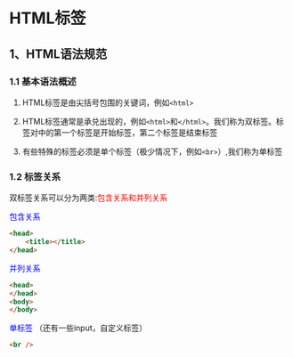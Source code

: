 # HTML标签

## 1、HTML语法规范

### 1.1 基本语法概述

1. HTML标签是由尖括号包围的关键词，例如`<html>`

2. HTML标签通常是承兑出现的，例如`<html>`和`</html>`。我们称为双标签。标签对中的第一个标签是开始标签，第二个标签是结束标签

3. 有些特殊的标签必须是单个标签（极少情况下，例如`<br>`）,我们称为单标签

### 1.2 标签关系

双标签关系可以分为两类:<span style="color:red">包含关系和并列关系</span>

<span style="color: blue">包含关系</span>

```html
<head>
    <title></title>
</head>
```

<span style="color: blue">并列关系</span>

``` html
<head>
</head>
<body>
</body>
```

<span style="color: blue">单标签</span> （还有一些input，自定义标签）

``` html
<br />
```

